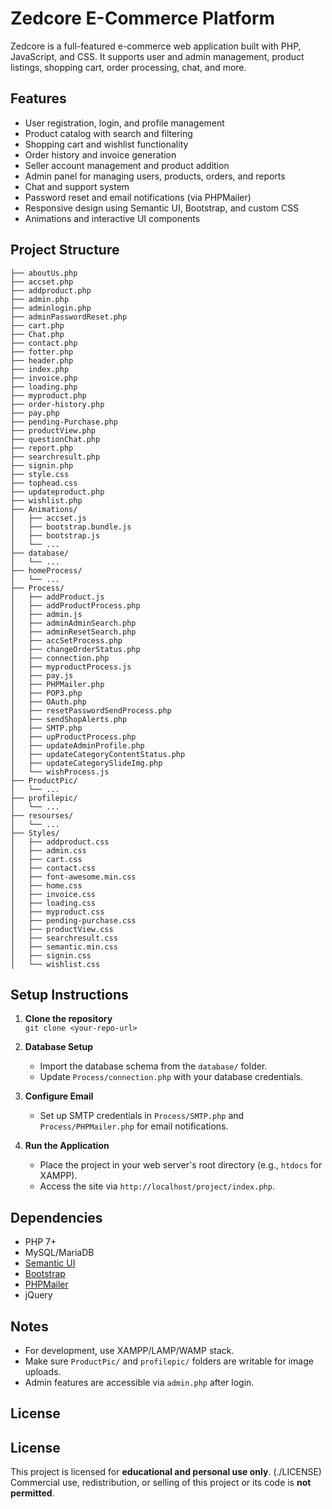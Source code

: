# Zedcore E-Commerce Platform

Zedcore is a full-featured e-commerce web application built with PHP, JavaScript, and CSS. It supports user and admin management, product listings, shopping cart, order processing, chat, and more.

## Features

- User registration, login, and profile management
- Product catalog with search and filtering
- Shopping cart and wishlist functionality
- Order history and invoice generation
- Seller account management and product addition
- Admin panel for managing users, products, orders, and reports
- Chat and support system
- Password reset and email notifications (via PHPMailer)
- Responsive design using Semantic UI, Bootstrap, and custom CSS
- Animations and interactive UI components

## Project Structure

```
├── aboutUs.php
├── accset.php
├── addproduct.php
├── admin.php
├── adminlogin.php
├── adminPasswordReset.php
├── cart.php
├── Chat.php
├── contact.php
├── fotter.php
├── header.php
├── index.php
├── invoice.php
├── loading.php
├── myproduct.php
├── order-history.php
├── pay.php
├── pending-Purchase.php
├── productView.php
├── questionChat.php
├── report.php
├── searchresult.php
├── signin.php
├── style.css
├── tophead.css
├── updateproduct.php
├── wishlist.php
├── Animations/
│   ├── accset.js
│   ├── bootstrap.bundle.js
│   ├── bootstrap.js
│   └── ...
├── database/
│   └── ...
├── homeProcess/
│   └── ...
├── Process/
│   ├── addProduct.js
│   ├── addProductProcess.php
│   ├── admin.js
│   ├── adminAdminSearch.php
│   ├── adminResetSearch.php
│   ├── accSetProcess.php
│   ├── changeOrderStatus.php
│   ├── connection.php
│   ├── myproductProcess.js
│   ├── pay.js
│   ├── PHPMailer.php
│   ├── POP3.php
│   ├── OAuth.php
│   ├── resetPasswordSendProcess.php
│   ├── sendShopAlerts.php
│   ├── SMTP.php
│   ├── upProductProcess.php
│   ├── updateAdminProfile.php
│   ├── updateCategoryContentStatus.php
│   ├── updateCategorySlideImg.php
│   └── wishProcess.js
├── ProductPic/
│   └── ...
├── profilepic/
│   └── ...
├── resourses/
│   └── ...
├── Styles/
│   ├── addproduct.css
│   ├── admin.css
│   ├── cart.css
│   ├── contact.css
│   ├── font-awesome.min.css
│   ├── home.css
│   ├── invoice.css
│   ├── loading.css
│   ├── myproduct.css
│   ├── pending-purchase.css
│   ├── productView.css
│   ├── searchresult.css
│   ├── semantic.min.css
│   ├── signin.css
│   └── wishlist.css
```

## Setup Instructions

1. **Clone the repository**  
   `git clone <your-repo-url>`

2. **Database Setup**  
   - Import the database schema from the `database/` folder.
   - Update `Process/connection.php` with your database credentials.

3. **Configure Email**  
   - Set up SMTP credentials in `Process/SMTP.php` and `Process/PHPMailer.php` for email notifications.

4. **Run the Application**  
   - Place the project in your web server's root directory (e.g., `htdocs` for XAMPP).
   - Access the site via `http://localhost/project/index.php`.

## Dependencies

- PHP 7+
- MySQL/MariaDB
- [Semantic UI](https://semantic-ui.com/)
- [Bootstrap](https://getbootstrap.com/)
- [PHPMailer](https://github.com/PHPMailer/PHPMailer)
- jQuery

## Notes

- For development, use XAMPP/LAMP/WAMP stack.
- Make sure `ProductPic/` and `profilepic/` folders are writable for image uploads.
- Admin features are accessible via `admin.php` after login.

## License

## License

This project is licensed for **educational and personal use only**. (./LICENSE)
Commercial use, redistribution, or selling of this project or its code is **not permitted**.



